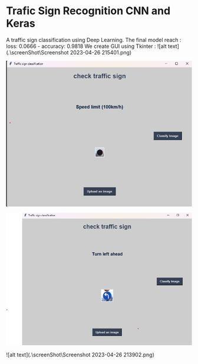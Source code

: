 # Trafic Sign Recognition CNN and Keras 
 
A traffic sign classification using Deep Learning. The final model reach : 
 loss: 0.0666 - accuracy: 0.9818
We create GUI using Tkinter : 
![alt text](.\screenShot\Screenshot 2023-04-26 215401.png)

![alt text](.\screenShot\1.png)

![alt text](.\screenShot\2.png)

![alt text](.\screenShot\Screenshot 2023-04-26 213902.png)

